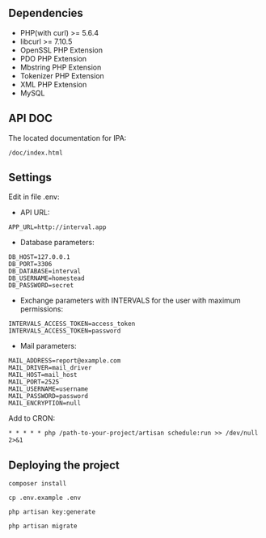 ## Dependencies
- PHP(with curl) >= 5.6.4
- libcurl >= 7.10.5
- OpenSSL PHP Extension
- PDO PHP Extension
- Mbstring PHP Extension
- Tokenizer PHP Extension
- XML PHP Extension
- MySQL

## API DOC
The located documentation for IPA:
```angular2html
/doc/index.html
```
## Settings
Edit in file .env:
- API URL:
```$xslt
APP_URL=http://interval.app
```
- Database parameters:
```$xslt
DB_HOST=127.0.0.1
DB_PORT=3306
DB_DATABASE=interval
DB_USERNAME=homestead
DB_PASSWORD=secret
```
- Exchange parameters with INTERVALS for the user with maximum permissions:
```$xslt
INTERVALS_ACCESS_TOKEN=access_token
INTERVALS_ACCESS_TOKEN=password
```
- Mail parameters:
```$xslt
MAIL_ADDRESS=report@example.com
MAIL_DRIVER=mail_driver
MAIL_HOST=mail_host
MAIL_PORT=2525
MAIL_USERNAME=username
MAIL_PASSWORD=password
MAIL_ENCRYPTION=null
```
Add to CRON:
```$xslt
* * * * * php /path-to-your-project/artisan schedule:run >> /dev/null 2>&1
```
## Deploying the project
```$xslt
composer install
```
```$xslt
cp .env.example .env
```
```$xslt
php artisan key:generate
```
```$xslt
php artisan migrate
```
